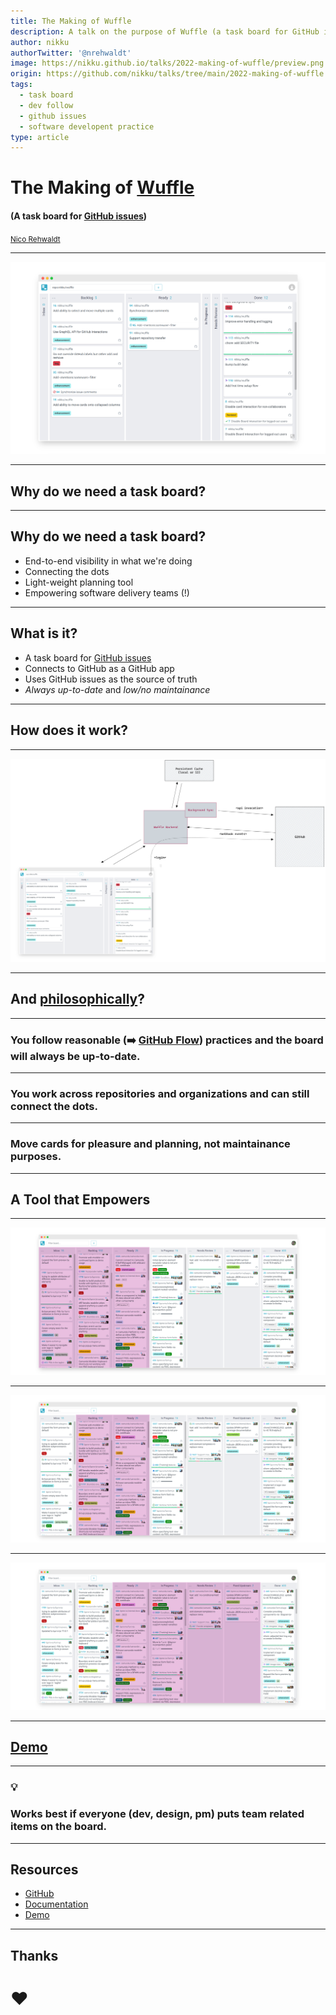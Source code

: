 ```yaml
---
title: The Making of Wuffle
description: A talk on the purpose of Wuffle (a task board for GitHub issues) and how it empowers software delivery teams.
author: nikku
authorTwitter: '@nrehwaldt'
image: https://nikku.github.io/talks/2022-making-of-wuffle/preview.png
origin: https://github.com/nikku/talks/tree/main/2022-making-of-wuffle
tags:
  - task board
  - dev follow
  - github issues
  - software developent practice
type: article
---
```


# The Making of [Wuffle](https://github.com/nikku/wuffle)

#### (A task board for [GitHub issues](https://guides.github.com/features/issues/))

<small><a href="https://github.com/nikku">Nico Rehwaldt</a></small>

---

![Wuffle Screenshot](./wuffle.png)

---

## Why do we need a task board?

---

## Why do we need a task board?

* End-to-end visibility in what we're doing
* Connecting the dots
* Light-weight planning tool
* Empowering software delivery teams (!)

---

## What is it?

* A task board for [GitHub issues](https://guides.github.com/features/issues/)
* Connects to GitHub as a GitHub app
* Uses GitHub issues as the source of truth
* _Always up-to-date_ and _low/no maintainance_

---

## How does it work?

---

![Wuffle Architecture](./architecture.png)


---

## And [philosophically](https://github.com/nikku/wuffle#philosophy)?

---

<!--config
align=center
-->

### You follow reasonable (:arrow_right: [GitHub Flow](https://guides.github.com/introduction/flow/)) practices and the board will always be up-to-date.

---

<!--config
align=center
-->

### You work across repositories and organizations and can still connect the dots.

---

<!--config
align=center
-->

### Move cards for pleasure and planning, not maintainance purposes.

---

## A Tool that Empowers

---

![Inbox Grooming](./inbox_grooming.png)

---

![Lean Planning](./planning.png)

---

![Delivery](./delivery.png)

---

## [Demo](https://tasks.bpmn.io/board?c=%21Done%2C%21Inbox)

---

<!--config
align=center
-->

### :bulb:

### Works best if everyone (dev, design, pm) puts team related items on the board.

---

## Resources

* [GitHub](https://github.com/nikku/wuffle)
* [Documentation](https://github.com/nikku/wuffle/tree/master/docs#readme)
* [Demo](https://tasks.bpmn.io/)

---

## Thanks

# :heart: